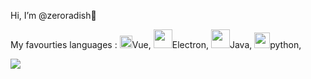 
Hi, I’m @zeroradish👋

My favourties languages : <img src="https://user-images.githubusercontent.com/28586265/113423771-06d2e380-940a-11eb-80c9-275d8d344862.png" width="20px">Vue, 
<img src="https://user-images.githubusercontent.com/28586265/113568499-a29f6200-964b-11eb-8f84-64dd9e7d2ac3.png" width="30px">Electron,
<img src="https://user-images.githubusercontent.com/28586265/113568502-a3d08f00-964b-11eb-8109-b3f07ce114f7.png" width="30px">Java,
<img src="https://user-images.githubusercontent.com/28586265/113424596-61207400-940b-11eb-99c7-56d4a65e9b1b.png" width="25px">python,



<!--
[![Anurag's github stats](https://github-readme-stats.vercel.app/api?username=zeroradish&theme=graywhite&show_icons=true)](https://github.com/anuraghazra/github-readme-stats )
-->
<img src="https://user-images.githubusercontent.com/28586265/113421283-c96c5700-9405-11eb-8ea1-213cabc4c555.gif">
